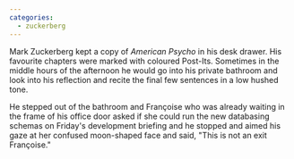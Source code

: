 ```yaml
---
categories:
  - zuckerberg
---
```


Mark Zuckerberg kept a copy of _American Psycho_ in his desk drawer. His
favourite chapters were marked with coloured Post-Its. Sometimes in the middle
hours of the afternoon he would go into his private bathroom and look into his
reflection and recite the final few sentences in a low hushed tone.

He stepped out of the bathroom and Françoise who was already waiting in the
frame of his office door asked if she could run the new databasing schemas on
Friday's development briefing and he stopped and aimed his gaze at her confused
moon-shaped face and said, "This is not an exit Françoise."

